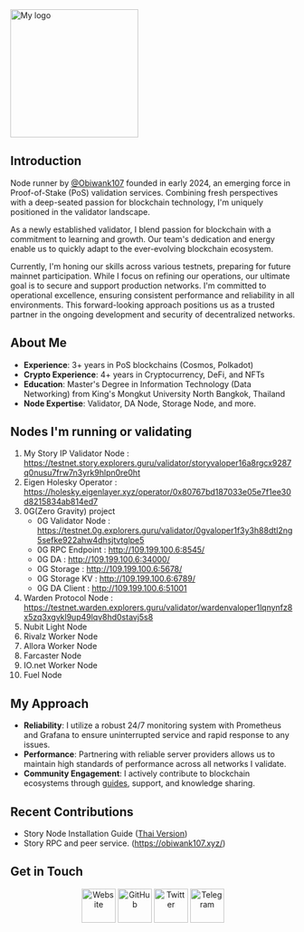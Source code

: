 <img width="226" alt="My logo" src="https://github.com/user-attachments/assets/8b7899b3-237b-423e-a14c-6bf09f767307">

## Introduction

Node runner by [@Obiwank107](https://github.com/Obiwank107) founded in early 2024, an emerging force in Proof-of-Stake (PoS) validation services. Combining fresh perspectives with a deep-seated passion for blockchain technology, I'm uniquely positioned in the validator landscape.

As a newly established validator, I blend passion for blockchain with a commitment to learning and growth. Our team's dedication and energy enable us to quickly adapt to the ever-evolving blockchain ecosystem.

Currently, I'm honing our skills across various testnets, preparing for future mainnet participation. While I focus on refining our operations, our ultimate goal is to secure and support production networks. I'm committed to operational excellence, ensuring consistent performance and reliability in all environments. This forward-looking approach positions us as a trusted partner in the ongoing development and security of decentralized networks.

## About Me

- **Experience**: 3+ years in PoS blockchains (Cosmos, Polkadot)
- **Crypto Experience**: 4+ years in Cryptocurrency, DeFi, and NFTs
- **Education**: Master's Degree in Information Technology (Data Networking) from King's Mongkut University North Bangkok, Thailand
- **Node Expertise**: Validator, DA Node, Storage Node, and more.

## Nodes I'm running or validating

1. My Story IP Validator Node : https://testnet.story.explorers.guru/validator/storyvaloper16a8rgcx9287q0nusu7frw7n3yrk9hlpn0re0ht
2. Eigen Holesky Operator : https://holesky.eigenlayer.xyz/operator/0x80767bd187033e05e7f1ee30d8215834ab814ed7
3. 0G(Zero Gravity) project
   - 0G Validator Node : https://testnet.0g.explorers.guru/validator/0gvaloper1f3y3h88dtl2ng5sefke922ahw4dhsjtvtglpe5
   - 0G RPC Endpoint : http://109.199.100.6:8545/
   - 0G DA : http://109.199.100.6:34000/
   - 0G Storage : http://109.199.100.6:5678/
   - 0G Storage KV : http://109.199.100.6:6789/
   - 0G DA Client : http://109.199.100.6:51001
4. Warden Protocol Node : https://testnet.warden.explorers.guru/validator/wardenvaloper1lqnynfz8x5zq3xgvkl9up49lqv8hd0stavj5s8
5. Nubit Light Node
6. Rivalz Worker Node
7. Allora Worker Node
8. Farcaster Node
9. IO.net Worker Node
10. Fuel Node

## My Approach

- **Reliability**: I utilize a robust 24/7 monitoring system with Prometheus and Grafana to ensure uninterrupted service and rapid response to any issues.
- **Performance**: Partnering with reliable server providers allows us to maintain high standards of performance across all networks I validate.
- **Community Engagement**: I actively contribute to blockchain ecosystems through [guides](https://github.com/YourCompany/Testnet), support, and knowledge sharing.

## Recent Contributions

- Story Node Installation Guide ([Thai Version](https://github.com/Obiwank107/Story-Node-Guide-Thai-Version-/blob/main/README.md))
- Story RPC and peer service. (https://obiwank107.xyz/)

## Get in Touch

<div align="center">
  <a href="https://obiwank107.xyz"><img src="https://github.com/user-attachments/assets/98654f4f-67d0-4e3d-9590-0d76f890d06a" alt="Website" width="60" /></a>
  <a href="https://github.com/Obiwank107"><img src="https://github.com/user-attachments/assets/f3e59abe-01b8-4838-a71a-c90ff0f376f0" alt="GitHub" width="60" /></a>
  <a href="https://x.com/Obiwank107"><img src="https://github.com/user-attachments/assets/a501b3a3-1ae5-4468-9bd0-600a89feaf50" alt="Twitter" width="60" /></a>
  <a href="https://t.me/obiwank107"><img src="https://github.com/user-attachments/assets/221c642e-ca19-4d10-b7ca-571bfa6ff2b7" alt="Telegram" width="60" /></a>
</div>
